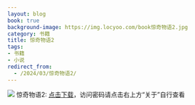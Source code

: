 ```yaml
---
layout: blog
book: true
background-image: https://img.locyoo.com/book惊奇物语2.jpg
category: 书籍
title: 惊奇物语2
tags:
- 书籍
- 小说
redirect_from:
  - /2024/03/惊奇物语2/
---
```

![](https://img.locyoo.com/book惊奇物语2.jpg)
惊奇物语2: <a name = "ref1" href="https://089m.com/f/50983618-1314476666-9085dc?p=3619">点击下载</a>，访问密码请点击右上方“关于”自行查看